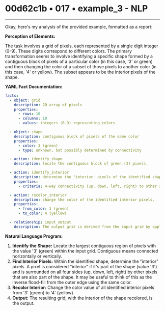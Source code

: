 # 00d62c1b • 017 • example_3 - NLP

---
Okay, here's my analysis of the provided example, formatted as a report:

**Perception of Elements:**

The task involves a grid of pixels, each represented by a single digit integer (0-9). These digits correspond to different colors. The primary transformation seems to involve identifying a specific shape formed by a contiguous block of pixels of a particular color (in this case, '3' or green) and then changing the color of a subset of those pixels to another color (in this case, '4' or yellow). The subset appears to be the interior pixels of the shape.

**YAML Fact Documentation:**



```yaml
facts:
  - object: grid
    description: 2D array of pixels
    properties:
      - rows: 10
      - columns: 10
      - values: integers (0-9) representing colors

  - object: shape
    description: contiguous block of pixels of the same color
    properties:
      - color: 3 (green)
      - type: unknown, but possibly determined by connectivity

  - action: identify_shape
    description: locate the contiguous block of green (3) pixels.

  - action: identify_interior
    description: determine the 'interior' pixels of the identified shape.  Interior pixels are defined as those pixels completely surrounded by the shape's pixels horizontally and vertically, like a flood fill that stops at the border.
    properties:
      - criteria: 4-way connectivity (up, down, left, right) to other shape pixels

  - action: recolor_interior
    description: change the color of the identified interior pixels.
    properties:
      - from_color: 3 (green)
      - to_color: 4 (yellow)

  - relationship: input_output
    description: The output grid is derived from the input grid by applying the actions sequentially.
```



**Natural Language Program:**

1. **Identify the Shape:** Locate the largest contiguous region of pixels with the value '3' (green) within the input grid. Contiguous means connected horizontally or vertically.
2. **Find Interior Pixels:** Within the identified shape, determine the "interior" pixels. A pixel is considered "interior" if it's part of the shape (value '3') and is surrounded on all four sides (up, down, left, right) by other pixels that are also part of the shape. It may be useful to think of this as the inverse flood-fill from the outer edge using the same color.
3. **Recolor Interior:** Change the color value of all identified interior pixels from '3' (green) to '4' (yellow).
4. **Output:** The resulting grid, with the interior of the shape recolored, is the output.

